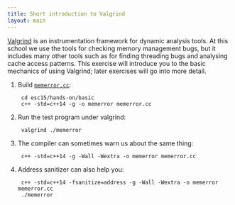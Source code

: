 ```yaml
---
title: Short introduction to Valgrind
layout: main
---
```


[Valgrind](http://valgrind.org/) is an instrumentation framework
for dynamic analysis tools. At this school we use the tools for checking
memory management bugs, but it includes many other tools such as for
finding threading bugs and analysing cache access patterns. This
exercise will introduce you to the basic mechanics of using Valgrind;
later exercises will go into more detail.

1. Build [`memerror.cc`]({{site.exercises_repo}}/hands-on/basic/memerror.cc):

        cd esc15/hands-on/basic
        c++ -std=c++14 -g -o memerror memerror.cc
        
2. Run the test program under valgrind:

        valgrind ./memerror

3. The compiler can sometimes warn us about the same thing:

        c++ -std=c++14 -g -Wall -Wextra -o memerror memerror.cc

4. Address sanitizer can also help you:

        c++ -std=c++14 -fsanitize=address -g -Wall -Wextra -o memerror memerror.cc
        ./memerror       
